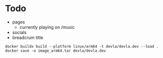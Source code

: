 # Todo

- pages
    - currently playing on /music
- socials
- breadcrum title

```
docker buildx build --platform linux/arm64 -t devla/devla.dev --load .
docker save -o image_arm64.tar devla/devla.dev
```